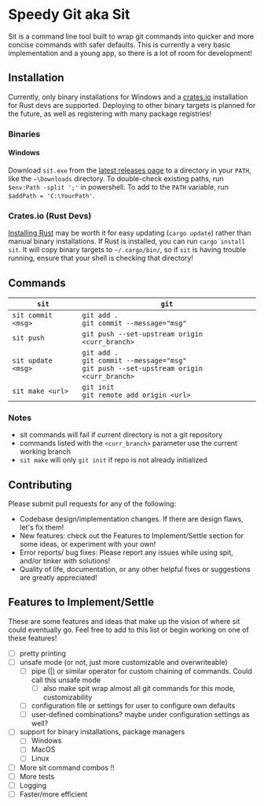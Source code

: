 # Speedy Git aka Sit
Sit is a command line tool built to wrap git commands into quicker and more concise commands with safer defaults. This is currently a very basic implementation and a young app, so there is a lot of room for development!

## Installation
Currently, only binary installations for Windows and a [crates.io](https://crates.io/crates/sit) installation for Rust devs are supported. Deploying to other binary targets is planned for the future, as well as registering with many package registries!

### Binaries
#### Windows
Download ```sit.exe``` from the [latest releases page](https://github.com/camdenmcgath/sit/releases) to a directory in your ```PATH```, like the ```~\Downloads``` directory. To double-check existing paths, run ```$env:Path -split ';'``` in powershell. To add to the ```PATH``` variable, run ```$addPath = 'C:\YourPath'```.
### Crates.io (Rust Devs)
[Installing Rust](https://www.rust-lang.org/tools/install) may be worth it for easy updating (```cargo update```) rather than manual binary installations. If Rust is installed, you can run `cargo install sit`. It will copy binary targets to `~/.cargo/bin/`, so if `sit` is having trouble running, ensure that your shell is checking that directory! 

## Commands
| `sit` | `git` |
| ------ | ----- |
| `sit commit <msg>` | `git add . `<br /> `git commit --message="msg"` |
| `sit push` | `git push --set-upstream origin <curr_branch>` |
| `sit update <msg>` | `git add .` <br /> `git commit --message="msg"`<br /> `git push --set-upstream origin <curr_branch>` |
| `sit make <url>` | `git init` <br /> `git remote add origin <url>` |

### Notes
- sit commands will fail if current directory is not a git repository
- commands listed with the `<curr_branch>` parameter use the current working branch
- `sit make` will only `git init` if repo is not already initialized

## Contributing
Please submit pull requests for any of the following: 
- Codebase design/implementation changes. If there are design flaws, let's fix them!
- New features: check out the Features to Implement/Settle section for some ideas, or experiment with your own!
- Error reports/ bug fixes: Please report any issues while using spit, and/or tinker with solutions!
- Quality of life, documentation, or any other helpful fixes or suggestions are greatly appreciated!

## Features to Implement/Settle
These are some features and ideas that make up the vision of where sit could eventually go. Feel free to add to this list or begin working on one of these features!
- [ ] pretty printing
- [ ] unsafe mode (or not, just more customizable and overwriteable)
  - [ ] pipe (|) or similar operator for custom chaining of commands. Could call this unsafe mode
    - [ ] also make spit wrap almost all git commands for this mode, customizability 
  - [ ] configuration file or settings for user to configure own defaults
  - [ ] user-defined combinations? maybe under configuration settings as well?
- [ ] support for binary installations, package managers
  - [ ] Windows
  - [ ] MacOS
  - [ ] Linux
- [ ] More sit command combos !!
- [ ] More tests
- [ ] Logging
- [ ] Faster/more efficient
